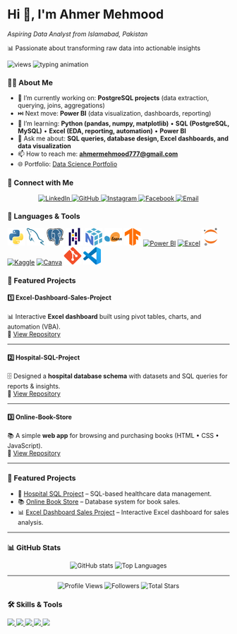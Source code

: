  <!-- Title -->
  <h1>Hi 👋, I'm <strong>Ahmer Mehmood</strong></h1>
   <p><em>Aspiring Data Analyst from Islamabad, Pakistan</em></p>


  <!-- Subtitle (optional personal touch) -->
  <p>📊 Passionate about transforming raw data into actionable insights</p>

  <!-- Profile views counter -->
  <img src="https://komarev.com/ghpvc/?username=ahmermehmood7&label=Profile%20views&color=blue&style=flat" alt="views"/>

  <!-- Optional typing SVG (dynamic text effect) -->
  <img src="https://readme-typing-svg.herokuapp.com?color=0A66C2&size=20&center=true&vCenter=true&width=500&lines=Data+Analyst+in+the+making;SQL+%7C+Python+%7C+Excel+%7C+Power+BI;Always+Learning+New+Skills" alt="typing animation"/>

</div>


### 👨‍💻 About Me

- 🔭 I’m currently working on: **PostgreSQL projects** (data extraction, querying, joins, aggregations)  
- ⏭️ Next move: **Power BI** (data visualization, dashboards, reporting)  
- 🌱 I’m learning: **Python (pandas, numpy, matplotlib)** • **SQL (PostgreSQL, MySQL)** • **Excel (EDA, reporting, automation)** • **Power BI**  
- 💬 Ask me about: **SQL queries, database design, Excel dashboards, and data visualization**  
- 📫 How to reach me: **ahmermehmood777@gmail.com**  
- 🌐 Portfolio: [Data Science Portfolio](https://datascienceportfol.io/ahmermehmoodzz7)  


### 🤝 Connect with Me
<p align="center">
  <a href="https://www.linkedin.com/in/ahmermehmood7/">
    <img alt="LinkedIn" src="https://img.shields.io/badge/LinkedIn-0077B5?logo=linkedin&logoColor=white&style=for-the-badge">
  </a>
  <a href="https://github.com/ahmermehmood7">
    <img alt="GitHub" src="https://img.shields.io/badge/GitHub-181717?logo=github&logoColor=white&style=for-the-badge">
  </a>
  <a href="https://www.instagram.com/">
    <img alt="Instagram" src="https://img.shields.io/badge/Instagram-E4405F?logo=instagram&logoColor=white&style=for-the-badge">
  </a>
  <a href="https://www.facebook.com/">
    <img alt="Facebook" src="https://img.shields.io/badge/Facebook-1877F2?logo=facebook&logoColor=white&style=for-the-badge">
  </a>
  <a href="mailto:ahmermehmood777@gmail.com">
    <img alt="Email" src="https://img.shields.io/badge/Email-D14836?logo=gmail&logoColor=white&style=for-the-badge">
  </a>
</p>



### 🚀 Languages & Tools  

<p align="left">
  <a href="https://www.python.org" target="_blank"><img src="https://raw.githubusercontent.com/devicons/devicon/master/icons/python/python-original.svg" width="40" height="40" alt="Python"/></a>
  <a href="https://www.mysql.com/" target="_blank"><img src="https://raw.githubusercontent.com/devicons/devicon/master/icons/mysql/mysql-original.svg" width="40" height="40" alt="MySQL"/></a>
  <a href="https://www.postgresql.org/" target="_blank"><img src="https://raw.githubusercontent.com/devicons/devicon/master/icons/postgresql/postgresql-original.svg" width="40" height="40" alt="PostgreSQL"/></a>
  <a href="https://pandas.pydata.org/" target="_blank"><img src="https://raw.githubusercontent.com/devicons/devicon/master/icons/pandas/pandas-original.svg" width="40" height="40" alt="Pandas"/></a>
  <a href="https://numpy.org/" target="_blank"><img src="https://raw.githubusercontent.com/devicons/devicon/master/icons/numpy/numpy-original.svg" width="40" height="40" alt="NumPy"/></a>
  <a href="https://scikit-learn.org/" target="_blank"><img src="https://raw.githubusercontent.com/devicons/devicon/master/icons/scikitlearn/scikitlearn-original.svg" width="40" height="40" alt="scikit-learn"/></a>
  <a href="https://www.tensorflow.org/" target="_blank"><img src="https://raw.githubusercontent.com/devicons/devicon/master/icons/tensorflow/tensorflow-original.svg" width="40" height="40" alt="TensorFlow"/></a>
  <a href="https://powerbi.microsoft.com/" target="_blank"><img src="https://img.shields.io/badge/Power%20BI-F2C811?style=flat-square&logo=powerbi&logoColor=black" height="40" alt="Power BI"/></a>
  <a href="https://www.microsoft.com/en-us/microsoft-365/excel" target="_blank"><img src="https://img.icons8.com/color/48/microsoft-excel-2019--v1.png" width="40" height="40" alt="Excel"/></a>
  <a href="https://jupyter.org/" target="_blank"><img src="https://raw.githubusercontent.com/devicons/devicon/master/icons/jupyter/jupyter-original.svg" width="40" height="40" alt="Jupyter Notebook"/></a>
  <a href="https://www.kaggle.com/" target="_blank"><img src="https://cdn.jsdelivr.net/gh/devicons/devicon/icons/kaggle/kaggle-original.svg" width="40" height="40" alt="Kaggle"/></a>
  <a href="https://www.canva.com/" target="_blank"><img src="https://img.icons8.com/color/48/000000/canva.png" width="40" height="40" alt="Canva"/></a>
  <a href="https://git-scm.com/" target="_blank"><img src="https://raw.githubusercontent.com/devicons/devicon/master/icons/git/git-original.svg" width="40" height="40" alt="Git"/></a>
  <a href="https://code.visualstudio.com/" target="_blank"><img src="https://raw.githubusercontent.com/devicons/devicon/master/icons/vscode/vscode-original.svg" width="40" height="40" alt="VS Code"/></a>
</p>

### 📌 Featured Projects

#### 1️⃣ Excel-Dashboard-Sales-Project  
📊 Interactive **Excel dashboard** built using pivot tables, charts, and automation (VBA).  
🔗 [View Repository](https://github.com/ahmermehmood7/Excel-Dashboard-Sales-Project)

---

#### 2️⃣ Hospital-SQL-Project  
🗄️ Designed a **hospital database schema** with datasets and SQL queries for reports & insights.  
🔗 [View Repository](https://github.com/ahmermehmood7/hospital-sql-project)

---

#### 3️⃣ Online-Book-Store  
📚 A simple **web app** for browsing and purchasing books (HTML • CSS • JavaScript).  
🔗 [View Repository](https://github.com/ahmermehmood7/online-book-store)


<!-- 📊 GitHub Stats Section -->


---

### 🚀 Featured Projects
- 🏥 [Hospital SQL Project](https://github.com/ahmermehmood7/hospital-sql-project) – SQL-based healthcare data management.  
- 📚 [Online Book Store](https://github.com/ahmermehmood7/online-book-store) – Database system for book sales.  
- 📊 [Excel Dashboard Sales Project](https://github.com/ahmermehmood7/Excel-Dashboard-Sales-Project) – Interactive Excel dashboard for sales analysis.  

---

### 📊 GitHub Stats

<p align="center">
  <img src="https://github-readme-stats.vercel.app/api?username=ahmermehmood7&show_icons=true&theme=tokyonight&hide_border=true&cache_seconds=86400" height="180" alt="GitHub stats"/>
  <img src="https://github-readme-stats.vercel.app/api/top-langs/?username=ahmermehmood7&layout=compact&theme=tokyonight&hide_border=true&cache_seconds=86400" height="180" alt="Top Languages"/>
</p>


---

<p align="center">
  <!-- Profile Views Counter -->
  <img src="https://komarev.com/ghpvc/?username=ahmermehmood7&label=Profile%20Views&color=1DA1F2&style=for-the-badge" alt="Profile Views"/>

  <!-- Followers -->
  <img src="https://img.shields.io/github/followers/ahmermehmood7?label=Followers&logo=github&style=for-the-badge" alt="Followers"/>

  <!-- Stars -->
  <img src="https://img.shields.io/github/stars/ahmermehmood7?label=Stars&logo=github&style=for-the-badge" alt="Total Stars"/>
</p>


### 🛠️ Skills & Tools  
<p>
  <a href="https://www.python.org/" target="_blank">
    <img src="https://img.shields.io/badge/Python-3776AB?logo=python&logoColor=white&style=for-the-badge" />
  </a>
  <a href="https://www.postgresql.org/" target="_blank">
    <img src="https://img.shields.io/badge/PostgreSQL-4169E1?logo=postgresql&logoColor=white&style=for-the-badge" />
  </a>
  <a href="https://www.w3schools.com/sql/" target="_blank">
    <img src="https://img.shields.io/badge/SQL-003B57?logo=databricks&logoColor=white&style=for-the-badge" />
  </a>
  <a href="https://www.microsoft.com/en-us/microsoft-365/excel" target="_blank">
    <img src="https://img.shields.io/badge/Excel-217346?logo=microsoft-excel&logoColor=white&style=for-the-badge" />
  </a>
  <a href="https://powerbi.microsoft.com/" target="_blank">
    <img src="https://img.shields.io/badge/Power%20BI-F2C811?logo=powerbi&logoColor=black&style=for-the-badge" />
  </a>
</p>

 
